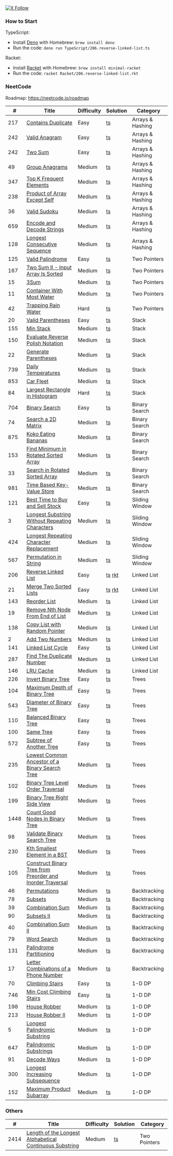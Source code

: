 [![X Follow][x-image]][x-url]

### How to Start

TypeScript:

- Install [Deno](https://deno.com/) with Homebrew: `brew install deno`
- Run the code: `deno run TypeScript/206.reverse-linked-list.ts`

Racket:

- Install [Racket](https://racket-lang.org/) with Homebrew: `brew install minimal-racket`
- Run the code: `racket Racket/206.reverse-linked-list.rkt`

### NeetCode

Roadmap: https://neetcode.io/roadmap

| #    | Title                                                                                                                                                             | Difficulty | Solution                                                                                      | Category         |
| ---- | ----------------------------------------------------------------------------------------------------------------------------------------------------------------- | ---------- | --------------------------------------------------------------------------------------------- | ---------------- |
| 217  | [Contains Duplicate](https://leetcode.com/problems/contains-duplicate/)                                                                                           | Easy       | [ts](./TypeScript/217.contains-duplicate.ts)                                                  | Arrays & Hashing |
| 242  | [Valid Anagram](https://leetcode.com/problems/valid-anagram/)                                                                                                     | Easy       | [ts](./TypeScript/242.valid-anagram.ts)                                                       | Arrays & Hashing |
| 242  | [Two Sum](https://leetcode.com/problems/two-sum/)                                                                                                                 | Easy       | [ts](./TypeScript/1.two-sum.ts)                                                               | Arrays & Hashing |
| 49   | [Group Anagrams](https://leetcode.com/problems/group-anagrams/)                                                                                                   | Medium     | [ts](./TypeScript/49.group-anagrams.ts)                                                       | Arrays & Hashing |
| 347  | [Top K Frequent Elements](https://leetcode.com/problems/top-k-frequent-elements/)                                                                                 | Medium     | [ts](./TypeScript/347.top-k-frequent-elements.ts)                                             | Arrays & Hashing |
| 238  | [Product of Array Except Self](https://leetcode.com/problems/product-of-array-except-self/)                                                                       | Medium     | [ts](./TypeScript/238.product-of-array-except-self.ts)                                        | Arrays & Hashing |
| 36   | [Valid Sudoku](https://leetcode.com/problems/valid-sudoku/)                                                                                                       | Medium     | [ts](./TypeScript/36.valid-sudoku.ts)                                                         | Arrays & Hashing |
| 659  | [Encode and Decode Strings](https://www.lintcode.com/problem/659/)                                                                                                | Medium     | [ts](./TypeScript/659.encode-and-decode-strings.ts)                                           | Arrays & Hashing |
| 128  | [Longest Consecutive Sequence](https://leetcode.com/problems/longest-consecutive-sequence/)                                                                       | Medium     | [ts](./TypeScript/128.longest-consecutive-sequence.ts)                                        | Arrays & Hashing |
| 125  | [Valid Palindrome](https://leetcode.com/problems/valid-palindrome/)                                                                                               | Easy       | [ts](./TypeScript/125.valid-palindrome.ts)                                                    | Two Pointers     |
| 167  | [Two Sum II - Input Array Is Sorted](https://leetcode.com/problems/two-sum-ii-input-array-is-sorted/)                                                             | Medium     | [ts](./TypeScript/167.two-sum-ii-input-array-is-sorted.ts)                                    | Two Pointers     |
| 15   | [3Sum](https://leetcode.com/problems/3sum/)                                                                                                                       | Medium     | [ts](./TypeScript/15.3sum.ts)                                                                 | Two Pointers     |
| 11   | [Container With Most Water](https://leetcode.com/problems/container-with-most-water/)                                                                             | Medium     | [ts](./TypeScript/11.container-with-most-water.ts)                                            | Two Pointers     |
| 42   | [Trapping Rain Water](https://leetcode.com/problems/trapping-rain-water/)                                                                                         | Hard       | [ts](./TypeScript/42.trapping-rain-water.ts)                                                  | Two Pointers     |
| 20   | [Valid Parentheses](https://leetcode.com/problems/valid-parentheses/)                                                                                             | Easy       | [ts](./TypeScript/20.valid-parentheses.ts)                                                    | Stack            |
| 155  | [Min Stack](https://leetcode.com/problems/min-stack/)                                                                                                             | Medium     | [ts](./TypeScript/155.min-stack.ts)                                                           | Stack            |
| 150  | [Evaluate Reverse Polish Notation](https://leetcode.com/problems/evaluate-reverse-polish-notation/)                                                               | Medium     | [ts](./TypeScript/150.evaluate-reverse-polish-notation.ts)                                    | Stack            |
| 22   | [Generate Parentheses](https://leetcode.com/problems/generate-parentheses/)                                                                                       | Medium     | [ts](./TypeScript/22.generate-parentheses.ts)                                                 | Stack            |
| 739  | [Daily Temperatures](https://leetcode.com/problems/daily-temperatures/)                                                                                           | Medium     | [ts](./TypeScript/739.daily-temperatures.ts)                                                  | Stack            |
| 853  | [Car Fleet](https://leetcode.com/problems/car-fleet/)                                                                                                             | Medium     | [ts](./TypeScript/853.car-fleet.ts)                                                           | Stack            |
| 84   | [Largest Rectangle in Histogram](https://leetcode.com/problems/largest-rectangle-in-histogram/)                                                                   | Hard       | [ts](./TypeScript/84.largest-rectangle-in-histogram.ts)                                       | Stack            |
| 704  | [Binary Search](https://leetcode.com/problems/binary-search/)                                                                                                     | Easy       | [ts](./TypeScript/704.binary-search.ts)                                                       | Binary Search    |
| 74   | [Search a 2D Matrix](https://leetcode.com/problems/search-a-2d-matrix/)                                                                                           | Medium     | [ts](./TypeScript/74.search-a-2d-matrix.ts)                                                   | Binary Search    |
| 875  | [Koko Eating Bananas](https://leetcode.com/problems/koko-eating-bananas/)                                                                                         | Medium     | [ts](./TypeScript/875.koko-eating-bananas.ts)                                                 | Binary Search    |
| 153  | [Find Minimum in Rotated Sorted Array](https://leetcode.com/problems/find-minimum-in-rotated-sorted-array/)                                                       | Medium     | [ts](./TypeScript/153.find-minimum-in-rotated-sorted-array.ts)                                | Binary Search    |
| 33   | [Search in Rotated Sorted Array](https://leetcode.com/problems/search-in-rotated-sorted-array/)                                                                   | Medium     | [ts](./TypeScript/33.search-in-rotated-sorted-array.ts)                                       | Binary Search    |
| 981  | [Time Based Key-Value Store](https://leetcode.com/problems/time-based-key-value-store/)                                                                           | Medium     | [ts](./TypeScript/981.time-based-key-value-store.ts)                                          | Binary Search    |
| 121  | [Best Time to Buy and Sell Stock](https://leetcode.com/problems/best-time-to-buy-and-sell-stock/)                                                                 | Easy       | [ts](./TypeScript/121.best-time-to-buy-and-sell-stock.ts)                                     | Sliding Window   |
| 3    | [Longest Substring Without Repeating Characters](https://leetcode.com/problems/longest-substring-without-repeating-characters/)                                   | Medium     | [ts](./TypeScript/3.longest-substring-without-repeating-characters.ts)                        | Sliding Window   |
| 424  | [Longest Repeating Character Replacement](https://leetcode.com/problems/longest-repeating-character-replacement/)                                                 | Medium     | [ts](./TypeScript/424.longest-repeating-character-replacement.ts)                             | Sliding Window   |
| 567  | [Permutation in String](https://leetcode.com/problems/permutation-in-string/)                                                                                     | Medium     | [ts](./TypeScript/567.permutation-in-string.ts)                                               | Sliding Window   |
| 206  | [Reverse Linked List](https://leetcode.com/problems/reverse-linked-list/)                                                                                         | Easy       | [ts](./TypeScript/206.reverse-linked-list.ts) [rkt](./Racket/206.reverse-linked-list.rkt)     | Linked List      |
| 21   | [Merge Two Sorted Lists](https://leetcode.com/problems/merge-two-sorted-lists/)                                                                                   | Easy       | [ts](./TypeScript/21.merge-two-sorted-lists.ts) [rkt](./Racket/21.merge-two-sorted-lists.rkt) | Linked List      |
| 143  | [Reorder List](https://leetcode.com/problems/reorder-list/)                                                                                                       | Medium     | [ts](./TypeScript/143.reorder-list.ts)                                                        | Linked List      |
| 19   | [Remove Nth Node From End of List](https://leetcode.com/problems/remove-nth-node-from-end-of-list/)                                                               | Medium     | [ts](./TypeScript/19.remove-nth-node-from-end-of-list.ts)                                     | Linked List      |
| 138  | [ Copy List with Random Pointer](https://leetcode.com/problems/copy-list-with-random-pointer/)                                                                    | Medium     | [ts](./TypeScript/138.copy-list-with-random-pointer.ts)                                       | Linked List      |
| 2    | [Add Two Numbers](https://leetcode.com/problems/add-two-numbers/)                                                                                                 | Medium     | [ts](./TypeScript/2.add-two-numbers.ts)                                                       | Linked List      |
| 141  | [ Linked List Cycle](https://leetcode.com/problems/linked-list-cycle/)                                                                                            | Easy       | [ts](./TypeScript/141.linked-list-cycle.ts)                                                   | Linked List      |
| 287  | [Find The Duplicate Number](https://leetcode.com/problems/find-the-duplicate-number/)                                                                             | Medium     | [ts](./TypeScript/287.find-the-duplicate-number.ts)                                           | Linked List      |
| 146  | [LRU Cache](https://leetcode.com/problems/lru-cache/description/)                                                                                                 | Medium     | [ts](./TypeScript/146.lru-cache.ts)                                                           | Linked List      |
| 226  | [Invert Binary Tree](https://leetcode.com/problems/invert-binary-tree/)                                                                                           | Easy       | [ts](./TypeScript/226.invert-binary-tree.ts)                                                  | Trees            |
| 104  | [Maximum Depth of Binary Tree](https://leetcode.com/problems/maximum-depth-of-binary-tree/description/)                                                           | Easy       | [ts](./TypeScript/104.maximum-depth-of-binary-tree.ts)                                        | Trees            |
| 543  | [Diameter of Binary Tree](https://leetcode.com/problems/diameter-of-binary-tree/description/)                                                                     | Easy       | [ts](./TypeScript/543.diameter-of-binary-tree.ts)                                             | Trees            |
| 110  | [Balanced Binary Tree](https://leetcode.com/problems/diameter-of-binary-tree/description/)                                                                        | Easy       | [ts](./TypeScript/110.balanced-binary-tree.ts)                                                | Trees            |
| 100  | [ Same Tree](https://leetcode.com/problems/same-tree/description/)                                                                                                | Easy       | [ts](./TypeScript/100.same-tree.ts)                                                           | Trees            |
| 572  | [Subtree of Another Tree](https://leetcode.com/problems/subtree-of-another-tree/description/)                                                                     | Easy       | [ts](./TypeScript/572.subtree-of-another-tree.ts)                                             | Trees            |
| 235  | [Lowest Common Ancestor of a Binary Search Tree](https://leetcode.com/problems/lowest-common-ancestor-of-a-binary-search-tree/description/)                       | Medium     | [ts](./TypeScript/235.lowest-common-ancestor-of-a-binary-search-tree.ts)                      | Trees            |
| 102  | [Binary Tree Level Order Traversal](https://leetcode.com/problems/binary-tree-level-order-traversal/)                                                             | Medium     | [ts](./TypeScript/102.binary-tree-level-order-traversal.ts)                                   | Trees            |
| 199  | [Binary Tree Right Side View](https://leetcode.com/problems/binary-tree-right-side-view/description/)                                                             | Medium     | [ts](./TypeScript/199.binary-tree-right-side-view.ts)                                         | Trees            |
| 1448 | [Count Good Nodes in Binary Tree](https://leetcode.com/problems/count-good-nodes-in-binary-tree/description/)                                                     | Medium     | [ts](./TypeScript/1448.count-good-nodes-in-binary-tree.ts)                                    | Trees            |
| 98   | [Validate Binary Search Tree](https://leetcode.com/problems/validate-binary-search-tree/description/)                                                             | Medium     | [ts](./TypeScript/98.validate-binary-search-tree.ts)                                          | Trees            |
| 230  | [Kth Smallest Element in a BST](https://leetcode.com/problems/kth-smallest-element-in-a-bst/description/)                                                         | Medium     | [ts](./TypeScript/230.kth-smallest-element-in-a-bst.ts)                                       | Trees            |
| 105  | [Construct Binary Tree from Preorder and Inorder Traversal](https://leetcode.com/problems/construct-binary-tree-from-preorder-and-inorder-traversal/description/) | Medium     | [ts](./TypeScript/105.construct-binary-tree-from-preorder-and-inorder-traversal.ts)           | Trees            |
| 46   | [Permutations](https://leetcode.com/problems/permutations/)                                                                                                       | Medium     | [ts](./TypeScript/46.permutations.ts)                                                         | Backtracking     |
| 78   | [Subsets](https://leetcode.com/problems/subsets/description/)                                                                                                     | Medium     | [ts](./TypeScript/78.subsets.ts)                                                              | Backtracking     |
| 39   | [Combination Sum](https://leetcode.com/problems/combination-sum/description/)                                                                                     | Medium     | [ts](./TypeScript/39.combination-sum.ts)                                                      | Backtracking     |
| 90   | [Subsets II](https://leetcode.com/problems/subsets-ii/description/)                                                                                               | Medium     | [ts](./TypeScript/90.subsets-ii.ts)                                                           | Backtracking     |
| 40   | [Combination Sum II](https://leetcode.com/problems/combination-sum-ii/description/)                                                                               | Medium     | [ts](./TypeScript/40.combination-sum-ii.ts)                                                   | Backtracking     |
| 79   | [Word Search](https://leetcode.com/problems/word-search/)                                                                                                         | Medium     | [ts](./TypeScript/79.word-search.ts)                                                          | Backtracking     |
| 131  | [Palindrome Partitioning](https://leetcode.com/problems/palindrome-partitioning/description/)                                                                     | Medium     | [ts](./TypeScript/131.palindrome-partitioning.ts)                                             | Backtracking     |
| 17   | [Letter Combinations of a Phone Number](https://leetcode.com/problems/letter-combinations-of-a-phone-number/description/)                                         | Medium     | [ts](./TypeScript/17.letter-combinations-of-a-phone-number.ts)                                | Backtracking     |
| 70   | [Climbing Stairs](https://leetcode.com/problems/climbing-stairs/description/)                                                                                     | Easy       | [ts](./TypeScript/70.climbing-stairs.ts)                                                      | 1-D DP           |
| 746  | [Min Cost Climbing Stairs](https://leetcode.com/problems/min-cost-climbing-stairs/description/)                                                                   | Easy       | [ts](./TypeScript/70.climbing-stairs.ts)                                                      | 1-D DP           |
| 198  | [House Robber](https://leetcode.com/problems/house-robber/description/)                                                                                           | Medium     | [ts](./TypeScript/198.house-robber.ts)                                                        | 1-D DP           |
| 213  | [House Robber II](https://leetcode.com/problems/house-robber-ii/description/)                                                                                     | Medium     | [ts](./TypeScript/213.house-robber-ii.ts)                                                     | 1-D DP           |
| 5    | [Longest Palindromic Substring](https://leetcode.com/problems/longest-palindromic-substring/description/)                                                         | Medium     | [ts](./TypeScript/5.longest-palindromic-substring.ts)                                         | 1-D DP           |
| 647  | [Palindromic Substrings](https://leetcode.com/problems/palindromic-substrings/description/)                                                                       | Medium     | [ts](./TypeScript/647.palindromic-substrings.ts)                                              | 1-D DP           |
| 91   | [Decode Ways](https://leetcode.com/problems/decode-ways/description/)                                                                                             | Medium     | [ts](./TypeScript/91.decode-ways.ts)                                                          | 1-D DP           |
| 300  | [Longest Increasing Subsequence](https://leetcode.com/problems/longest-increasing-subsequence/description/)                                                       | Medium     | [ts](./TypeScript/300.longest-increasing-subsequence.ts)                                      | 1-D DP           |
| 152  | [Maximum Product Subarray](https://leetcode.com/problems/maximum-product-subarray/description/)                                                                   | Medium     | [ts](./TypeScript/152.maximum-product-subarray.ts)                                            | 1-D DP           |

### Others

| #    | Title                                                                                                                                             | Difficulty | Solution                                                                           | Category     |
| ---- | ------------------------------------------------------------------------------------------------------------------------------------------------- | ---------- | ---------------------------------------------------------------------------------- | ------------ |
| 2414 | [Length of the Longest Alphabetical Continuous Substring](https://leetcode.com/problems/length-of-the-longest-alphabetical-continuous-substring/) | Medium     | [ts](./TypeScript/2414.length-of-the-longest-alphabetical-continuous-substring.ts) | Two Pointers |

[x-image]: https://img.shields.io/badge/follow-ihuanluo-black?logo=x
[x-url]: https://twitter.com/ihuanluo
